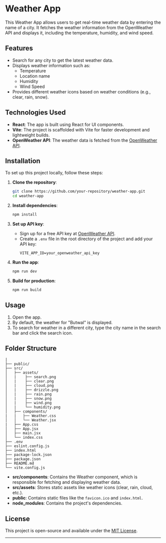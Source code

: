 # Weather App

This Weather App allows users to get real-time weather data by entering the name of a city. It fetches the weather information from the OpenWeather API and displays it, including the temperature, humidity, and wind speed.

## Features

- Search for any city to get the latest weather data.
- Displays weather information such as:
  - Temperature
  - Location name
  - Humidity
  - Wind Speed
- Provides different weather icons based on weather conditions (e.g., clear, rain, snow).

## Technologies Used

- **React**: The app is built using React for UI components.
- **Vite**: The project is scaffolded with Vite for faster development and lightweight builds.
- **OpenWeather API**: The weather data is fetched from the [OpenWeather API](https://openweathermap.org/).

## Installation

To set up this project locally, follow these steps:

1. **Clone the repository**:
    ```bash
    git clone https://github.com/your-repository/weather-app.git
    cd weather-app
    ```

2. **Install dependencies**:
    ```bash
    npm install
    ```

3. **Set up API key**:
   - Sign up for a free API key at [OpenWeather API](https://openweathermap.org/appid).
   - Create a `.env` file in the root directory of the project and add your API key:
     ```
     VITE_APP_ID=your_openweather_api_key
     ```

4. **Run the app**:
    ```bash
    npm run dev
    ```

5. **Build for production**:
    ```bash
    npm run build
    ```

## Usage

1. Open the app.
2. By default, the weather for "Butwal" is displayed.
3. To search for weather in a different city, type the city name in the search bar and click the search icon.

## Folder Structure
```
|
├── public/
├── src/
│   ├── assets/
│   |    ├── search.png
│   |    ├── clear.png
│   |    ├── cloud.png
│   |    ├── drizzle.png
│   |    ├── rain.png
│   |    ├── snow.png
│   |    ├── wind.png
│   |    └── humidity.png
│   ├── components/
|   |   ├── Weather.css
│   │   └── Weather.jsx
|   ├── App.css
│   ├── App.jsx
│   ├── main.jsx
│   └── index.css
├── .env
├── eslint.config.js
├── index.html
├── package-lock.json
├── package.json
├── README.md
└── vite.config.js
```

- **src/components**: Contains the Weather component, which is responsible for fetching and displaying weather data.
- **src/assets**: Stores static assets like weather icons (clear, rain, cloud, etc.).
- **public**: Contains static files like the `favicon.ico` and `index.html`.
- **node_modules**: Contains the project's dependencies.
  
## License

This project is open-source and available under the [MIT License](LICENSE).

---